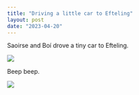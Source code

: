 ```yaml
---
title: "Driving a little car to Efteling"
layout: post
date: "2023-04-20"
---
```


Saoirse and Boí drove a tiny car to Efteling.

![](/assets/images/2023/20230325_111811-1024x461.jpg)

Beep beep.

![](/assets/images/2023/20230325_112123-1024x461.jpg)
